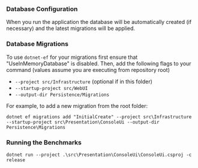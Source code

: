 
### Database Configuration

When you run the application the database will be automatically created (if necessary) and the latest migrations will be applied.

### Database Migrations

To use `dotnet-ef` for your migrations first ensure that "UseInMemoryDatabase" is disabled.
Then, add the following flags to your command (values assume you are executing from repository root)

* `--project src/Infrastructure` (optional if in this folder)
* `--startup-project src/WebUI`
* `--output-dir Persistence/Migrations`

For example, to add a new migration from the root folder:

 `dotnet ef migrations add "InitialCreate" --project src\Infrastructure --startup-project src\Presentation\ConsoleUi --output-dir Persistence\Migrations`


### Running the Benchmarks

`dotnet run --project .\src\Presentation\ConsoleUi\ConsoleUi.csproj -c release`
